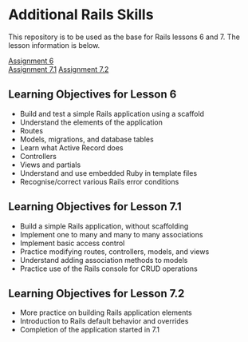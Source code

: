 # Additional Rails Skills

This repository is to be used as the base for Rails lessons 6 and 7.  The lesson information is below.

[Assignment 6](/lessons/Assignment-Rails-Introduction.md)  
[Assignment 7.1](/lessons/Assignment-7_1-Active-Record-Associations.md) 
[Assignment 7.2](/lessons/Assignment-7_2-Subscriptions)   

## Learning Objectives for Lesson 6

- Build and test a simple Rails application using a scaffold
- Understand the elements of the application
- Routes
- Models, migrations, and database tables
- Learn what Active Record does
- Controllers
- Views and partials
- Understand and use embedded Ruby in template files
- Recognise/correct various Rails error conditions 

## Learning Objectives for Lesson 7.1

- Build a simple Rails application, without scaffolding
- Implement one to many and many to many associations
- Implement basic access control
- Practice modifying routes, controllers, models, and views
- Understand adding association methods to models
- Practice use of the Rails console for CRUD operations

## Learning Objectives for Lesson 7.2

- More practice on building Rails application elements
- Introduction to Rails default behavior and overrides
- Completion of the application started in 7.1